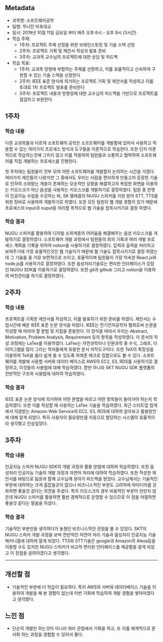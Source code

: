## Metadata

- 과목명: 소프트웨어공학
- 팀명: 무너진 마포대교
- 일시: 2019년 10월 11일 금요일 부터 매주 오후 6시 - 오후 9시 (3시간)
- 학습 주제:
  - 1주차: 프로젝트 주제 선정을 위한 브레인스토밍 및 기술 스택 선정
  - 2주차: 프로젝트 기획 및 제안서 작성과 발표 준비
  - 3주차: 교과목 교수님의 프로젝트에 대한 상담 및 피드백
- 학습 목표:
  - 1주차: 교과목 방향에 부합하는 주제를 선정하고, 이를 효율적이고 신속하게 구현할 수 있는 기술 스택을 선정한다
  - 2주차: IEEE 표준 양식에 의거하는 프로젝트 기획 및 제안서를 작성하고 이를 토대로 1차 프로젝트 발표를 준비한다
  - 3주차: 프로젝트 내용과 방향성에 대한 교수님의 피드백을 기반으로 프로젝트를 점검하고 보완한다

## 1주차

### 학습 내용

다른 교과목들과 다르게 소프트웨어 공학은 소프트웨어를 개발함에 있어서 사용하고 적용할 수 있는 여러가지 프로세스 방식과 도구들을 이론적으로 학습한다. 또한 단지 이론적으로 학습하는것에 그치지 않고 이를 적용하여 팀원들과 소통하고 협력하여 소프트웨어를 직접 개발하는 프로세스를 진행한다.

첫 주차에는 팀원들이 전부 모여 어떤 소프트웨어를 개발할지 논의하는 시간을 가졌다. 여러가지 제안들이 나왔지만 그 중에서도 우리는 사람을 편리하게 만들고자 등장한 기술로 인하여 소외받는 계층이 존재하는 모순적인 상황을 해결하고자 복잡한 화면을 이용하는 키오스크가 아닌 음성을 사용하는 키오스크를 개발하기로 결정하였다. 팀원 중 한명이 인공지능 수업을 수강하는 바, SK 텔레콤의 NUGU 스피커를 지원 받아 STT, TTS를 위한 장비로 사용하여 개발하기로 하였다. 또한 모든 팀원이 웹 개발 경험이 있기 때문에 프로세스의 input과 ouput을 처리할 목적으로 웹 기술을 접목시키기로 결정 하였다.

### 학습 결과

NUGU 스피커를 활용하여 디지털 소외계층의 어려움을 해결해주는 음성 키오스크를 개발하기로 결정하였다. 소프트웨어 개발 과정에서 팀원들의 회의 기록과 여러 개발 프로세스 계획을 기록을 위하여 notion을 사용하기로 결정하였다. 입력과 출력을 처리하고 보여주기에 가장 효율적인것인 웹 기술이기 때문에 웹 기술도 접목시키기로 결정 하였는데 그 기술들 중 가장 보편적으로 쓰이고, 효율적이며 팀원들이 가장 익숙한 React.js와 node.js를 사용하기로 결정하였다. 또한 음성처리기술로는 편리한 인터페이스가 강점인 NUGU SDK를 이용하기로 결정하였다. 또한 git과 github 그리고 notion을 이용하여 버전관리를 하기로 결정하였다.

## 2주차
### 학습 내용

프로젝트를 기획한 제안서를 작성하고, 이를 발표하기 위한 준비를 하였다. 제안서는 수업시간에 배운 IEEE 표준 논문 양식을 따랐다. IEEE는 전기전자공학자 협회로써 논문을 작성할 때 따라야 할 문법 및 지침을 준용한다. 이 양식을 따라서 우리는 Abstract, Motivation, Problem Analysis, Requirement 등의 항목을 작성하였다. 이 문서의 작성 과정에는 LaTex를 이용하였다. LaTex는 자연과학이나 인문과학 중 수식, 그래프, 다이어그램을 많이 그리는 학자들에게 유용한 문서 저작도구이다. 또한 TeX의 확장성을 이용하여 TeX을 좀더 쉽게 쓸 수 있도록 하여준 매크로 집합으로도 볼 수 있다.
소프트웨어를 개발에 사용할 서버와 데이터 베이스로 AWS의 EC2, S3, RDS를 사용하기로 결정하고, 이것들의 사용법에 대해 학습하였다. 뿐만 아니라 SKT NUGU SDK 플랫폼의 전반적인 구조와 사용법에 대하여 학습하였다.

### 학습 결과

IEEE 표준 논문 양식에 의거하여 어떤 문법을 따르고 어떤 항목들이 들어가야 하는지 학습하였다. 또한 이를 작성할 때 사용하는 LaTex 기술을 학습하였다. 최근 스타트업 업계에서 각광받는 Amazon Web Service의 EC2, S3, RDS에 대하여 알아보고 활용방안에 대해 알게 되었다. 특히 사용자의 필요량만큼 자동으로 할당하는 시스템이 효율적이라 생각했고 인상깊었다.

## 3주차

### 학습 내용

인공지능 스피커 NUGU SDK의 개발 과정과 활용 방법에 대하여 학습하였다. 또한 음성처리 인공지능 기술의 개발 과정과 자연어 처리에 대하여 학습하였다. 또한 작성한 제안서를 바탕으로 팀원과 함께 교수님께 찾아가 피드백을 받았다. 교수님께서는 기술적인 부분에 대하여는 크게 흠잡을곳이 없으나 비즈니스적인 부분도 고려하여 아이디어를 강화하면 좋을것 같다는 의견을 주셨다. 특히 키오스크의 경우 비용적인 부분이 만만치 않은데 NUGU 스피커를 활용하면 훨씬 경제적으로 운영할 수 있으므로 이 점을 어필하면 좋을것 같다는 말씀을 하셨다.

### 학습 결과

기술적인 부분만을 생각하다가 놓쳤던 비즈니스적인 관점을 볼 수 있었다. SKT의 NUGU 스피커 개발 과정을 보며 전반적인 자연어 처리 기술과 음성처리 인공지능 기술 매커니즘에 대하여 알게 되었다. TTS와 STT기술은 google과 Amazon의 Alexa등을 이용할 수도 있지만 NUGU 스피커가 비교적 편리한 인터페이스를 제공함을 알게 되었고 이 장점을 살려야겠다고 생각했다.

---

## 개선할 점

- 기술적인 부분에 더 학습이 필요하다. 특히 AWS의 서버와 데이터베이스 기술을 이용하여 개발을 해 본 경험이 없는데 이번 기회에 학습하여 개발 경험을 쌓아야겠다고 생각했다.

## 느낀 점

- 단순히 개발만 하는것이 아니라 여러 관점에서 기획을 하고, 또 이를 체계적으로 문서화 하는 과정을 경험할 수 있어서 좋다.
